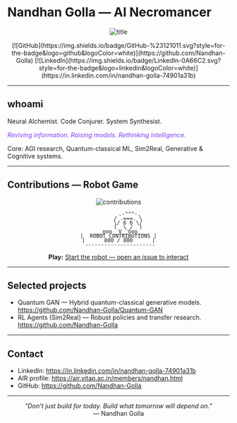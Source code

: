 # Nandhan Golla — AI Necromancer

<p align="center">
  <img src="https://readme-typing-svg.demolab.com?font=Fira+Code&weight=700&size=36&pause=1200&color=7E3FF2&center=true&vCenter=true&multiline=true&width=900&height=80&lines=Nandhan+Golla;The+AI+Necromancer" alt="title"/>
</p>

<p align="center">
  [![GitHub](https://img.shields.io/badge/GitHub-%23121011.svg?style=for-the-badge&logo=github&logoColor=white)](https://github.com/Nandhan-Golla)  
  [![LinkedIn](https://img.shields.io/badge/LinkedIn-0A66C2.svg?style=for-the-badge&logo=linkedin&logoColor=white)](https://in.linkedin.com/in/nandhan-golla-74901a31b)
</p>

---

## whoami
Neural Alchemist. Code Conjurer. System Synthesist.

<em style="color:#7e3ff2;">Reviving information. Raising models. Rethinking intelligence.</em>

Core: AGI research, Quantum-classical ML, Sim2Real, Generative & Cognitive systems.

---

## Contributions — Robot Game

<p align="center">
  <img src="https://img.shields.io/badge/Contributions-800-7E3FF2?style=for-the-badge&logo=github&logoColor=white" alt="contributions"/>
</p>

<pre align="center" style="font-size:12px;line-height:10px">
       .-"""-.
      / .===. \
      \/ 6 6 \/
      (  \_/  )
 ___ooo__V__ooo___
|  ROBOT CONTRIBUTIONS |
|      800 / 800      |
 ----------------------
</pre>

<p align="center">
  <strong>Play:</strong> <a href="https://github.com/Nandhan-Golla/Nandhan-Golla/issues">Start the robot — open an issue to interact</a>
</p>

---

## Selected projects

- Quantum GAN — Hybrid quantum-classical generative models. https://github.com/Nandhan-Golla/Quantum-GAN
- RL Agents (Sim2Real) — Robust policies and transfer research. https://github.com/Nandhan-Golla

---

## Contact

- LinkedIn: https://in.linkedin.com/in/nandhan-golla-74901a31b
- AIR profile: https://air.vitap.ac.in/members/nandhan.html
- GitHub: https://github.com/Nandhan-Golla

---

<p align="center">
  <em>“Don’t just build for today. Build what tomorrow will depend on.”</em><br/>
  — Nandhan Golla
</p>
